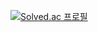 [![Solved.ac
프로필](http://mazassumnida.wtf/api/v2/generate_badge?boj=wjseogus523)](https://solved.ac/wjseogus523)
